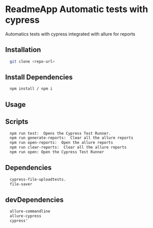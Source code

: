 # ReadmeApp Automatic tests with cypress

Automatics tests with cypress integrated with allure for reports

## Installation

```bash
  git clone <repo-url>
```

## Install Dependencies

```bash
  npm install / npm i
```

## Usage

## Scripts

```bash
  npm run test:  Opens the Cypress Test Runner.
  npm run generate-reports:  Clear all the allure reports
  npm run open-reports:  Open the allure reports
  npm run clear-reports:  Clear all the allure reports
  npm run open: Open the Cypress Test Runner
```

## Dependencies

```bash
  cypress-file-uploadtests.
  file-saver
```

## devDependencies

```bash
  allure-commandline
  allure-cypress
  cypress"
```
